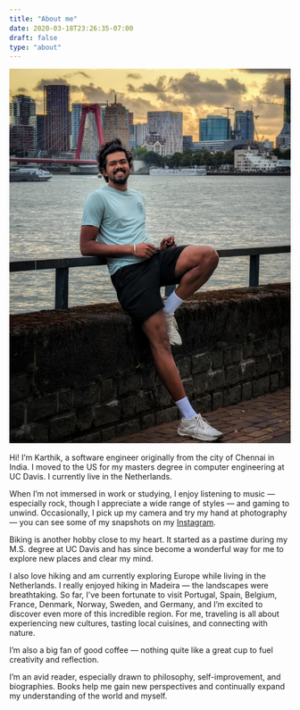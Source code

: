 ```yaml
---
title: "About me"
date: 2020-03-18T23:26:35-07:00
draft: false
type: "about"
---
```


![](/karthik.png)

Hi! I’m Karthik, a software engineer originally from the city of Chennai in India. I moved to the US for my masters degree in computer engineering at UC Davis. I currently live in the Netherlands.

When I’m not immersed in work or studying, I enjoy listening to music — especially rock, though I appreciate a wide range of styles — and gaming to unwind. Occasionally, I pick up my camera and try my hand at photography — you can see some of my snapshots on my [Instagram](https://www.instagram.com/karthik_ganeshram/).

Biking is another hobby close to my heart. It started as a pastime during my M.S. degree at UC Davis and has since become a wonderful way for me to explore new places and clear my mind.

I also love hiking and am currently exploring Europe while living in the Netherlands. I really enjoyed hiking in Madeira — the landscapes were breathtaking. So far, I’ve been fortunate to visit Portugal, Spain, Belgium, France, Denmark, Norway, Sweden, and Germany, and I’m excited to discover even more of this incredible region. For me, traveling is all about experiencing new cultures, tasting local cuisines, and connecting with nature.

I’m also a big fan of good coffee — nothing quite like a great cup to fuel creativity and reflection.

I’m an avid reader, especially drawn to philosophy, self-improvement, and biographies. Books help me gain new perspectives and continually expand my understanding of the world and myself.